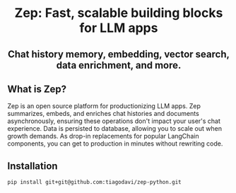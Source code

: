 <h1 align="center">
Zep: Fast, scalable building blocks for LLM apps
</h1>

<h2 align="center">Chat history memory, embedding, vector search, data enrichment, and more.</h2>

## What is Zep?
Zep is an open source platform for productionizing LLM apps. Zep summarizes, embeds, and enriches chat histories and documents asynchronously, ensuring these operations don't impact your user's chat experience. Data is persisted to database, allowing you to scale out when growth demands. As drop-in replacements for popular LangChain components, you can get to production in minutes without rewriting code.

## Installation
```bash
pip install git+git@github.com:tiagodavi/zep-python.git
```